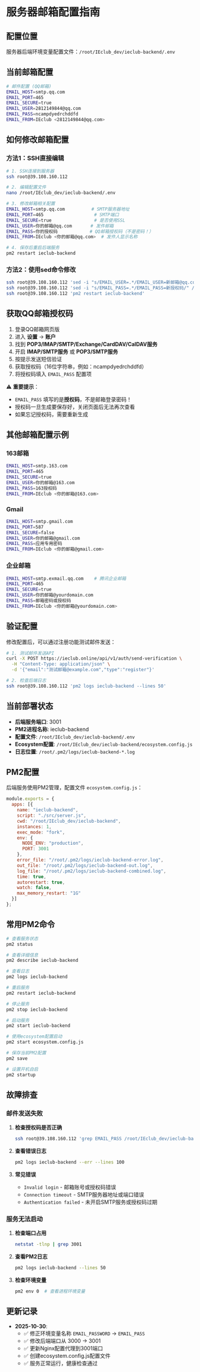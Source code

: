 # 服务器邮箱配置指南

## 配置位置
服务器后端环境变量配置文件：`/root/IEclub_dev/ieclub-backend/.env`

## 当前邮箱配置

```bash
# 邮件配置 (QQ邮箱)
EMAIL_HOST=smtp.qq.com
EMAIL_PORT=465
EMAIL_SECURE=true
EMAIL_USER=2812149844@qq.com
EMAIL_PASS=ncampdyedrchddfd
EMAIL_FROM=IEclub <2812149844@qq.com>
```

## 如何修改邮箱配置

### 方法1：SSH直接编辑

```bash
# 1. SSH连接到服务器
ssh root@39.108.160.112

# 2. 编辑配置文件
nano /root/IEclub_dev/ieclub-backend/.env

# 3. 修改邮箱相关配置
EMAIL_HOST=smtp.qq.com          # SMTP服务器地址
EMAIL_PORT=465                   # SMTP端口
EMAIL_SECURE=true                # 是否使用SSL
EMAIL_USER=你的邮箱@qq.com       # 发件邮箱
EMAIL_PASS=你的授权码            # QQ邮箱授权码（不是密码！）
EMAIL_FROM=IEclub <你的邮箱@qq.com>  # 发件人显示名称

# 4. 保存后重启后端服务
pm2 restart ieclub-backend
```

### 方法2：使用sed命令修改

```bash
ssh root@39.108.160.112 'sed -i "s/EMAIL_USER=.*/EMAIL_USER=新邮箱@qq.com/" /root/IEclub_dev/ieclub-backend/.env'
ssh root@39.108.160.112 'sed -i "s/EMAIL_PASS=.*/EMAIL_PASS=新授权码/" /root/IEclub_dev/ieclub-backend/.env'
ssh root@39.108.160.112 'pm2 restart ieclub-backend'
```

## 获取QQ邮箱授权码

1. 登录QQ邮箱网页版
2. 进入 **设置** → **账户**
3. 找到 **POP3/IMAP/SMTP/Exchange/CardDAV/CalDAV服务**
4. 开启 **IMAP/SMTP服务** 或 **POP3/SMTP服务**
5. 按提示发送短信验证
6. 获取授权码（16位字符串，例如：ncampdyedrchddfd）
7. 将授权码填入 `EMAIL_PASS` 配置项

⚠️ **重要提示**：
- `EMAIL_PASS` 填写的是**授权码**，不是邮箱登录密码！
- 授权码一旦生成要保存好，关闭页面后无法再次查看
- 如果忘记授权码，需要重新生成

## 其他邮箱配置示例

### 163邮箱
```bash
EMAIL_HOST=smtp.163.com
EMAIL_PORT=465
EMAIL_SECURE=true
EMAIL_USER=你的邮箱@163.com
EMAIL_PASS=163授权码
EMAIL_FROM=IEclub <你的邮箱@163.com>
```

### Gmail
```bash
EMAIL_HOST=smtp.gmail.com
EMAIL_PORT=587
EMAIL_SECURE=false
EMAIL_USER=你的邮箱@gmail.com
EMAIL_PASS=应用专用密码
EMAIL_FROM=IEclub <你的邮箱@gmail.com>
```

### 企业邮箱
```bash
EMAIL_HOST=smtp.exmail.qq.com    # 腾讯企业邮箱
EMAIL_PORT=465
EMAIL_SECURE=true
EMAIL_USER=你的邮箱@yourdomain.com
EMAIL_PASS=邮箱密码或授权码
EMAIL_FROM=IEclub <你的邮箱@yourdomain.com>
```

## 验证配置

修改配置后，可以通过注册功能测试邮件发送：

```bash
# 1. 测试邮件发送API
curl -X POST https://ieclub.online/api/v1/auth/send-verification \
  -H "Content-Type: application/json" \
  -d '{"email":"测试邮箱@example.com","type":"register"}'

# 2. 检查后端日志
ssh root@39.108.160.112 'pm2 logs ieclub-backend --lines 50'
```

## 当前部署状态

- **后端服务端口**: 3001
- **PM2进程名称**: ieclub-backend
- **配置文件**: `/root/IEclub_dev/ieclub-backend/.env`
- **Ecosystem配置**: `/root/IEclub_dev/ieclub-backend/ecosystem.config.js`
- **日志位置**: `/root/.pm2/logs/ieclub-backend-*.log`

## PM2配置

后端服务使用PM2管理，配置文件 `ecosystem.config.js`：

```javascript
module.exports = {
  apps: [{
    name: "ieclub-backend",
    script: "./src/server.js",
    cwd: "/root/IEclub_dev/ieclub-backend",
    instances: 1,
    exec_mode: "fork",
    env: {
      NODE_ENV: "production",
      PORT: 3001
    },
    error_file: "/root/.pm2/logs/ieclub-backend-error.log",
    out_file: "/root/.pm2/logs/ieclub-backend-out.log",
    log_file: "/root/.pm2/logs/ieclub-backend-combined.log",
    time: true,
    autorestart: true,
    watch: false,
    max_memory_restart: "1G"
  }]
};
```

## 常用PM2命令

```bash
# 查看服务状态
pm2 status

# 查看详细信息
pm2 describe ieclub-backend

# 查看日志
pm2 logs ieclub-backend

# 重启服务
pm2 restart ieclub-backend

# 停止服务
pm2 stop ieclub-backend

# 启动服务
pm2 start ieclub-backend

# 使用ecosystem配置启动
pm2 start ecosystem.config.js

# 保存当前PM2配置
pm2 save

# 设置开机自启
pm2 startup
```

## 故障排查

### 邮件发送失败

1. **检查授权码是否正确**
   ```bash
   ssh root@39.108.160.112 'grep EMAIL_PASS /root/IEclub_dev/ieclub-backend/.env'
   ```

2. **查看错误日志**
   ```bash
   pm2 logs ieclub-backend --err --lines 100
   ```

3. **常见错误**
   - `Invalid login` - 邮箱账号或授权码错误
   - `Connection timeout` - SMTP服务器地址或端口错误
   - `Authentication failed` - 未开启SMTP服务或授权码过期

### 服务无法启动

1. **检查端口占用**
   ```bash
   netstat -tlnp | grep 3001
   ```

2. **查看PM2日志**
   ```bash
   pm2 logs ieclub-backend --lines 50
   ```

3. **检查环境变量**
   ```bash
   pm2 env 0  # 查看进程环境变量
   ```

## 更新记录

- **2025-10-30**: 
  - ✅ 修正环境变量名称 `EMAIL_PASSWORD` → `EMAIL_PASS`
  - ✅ 修改后端端口从 3000 → 3001
  - ✅ 更新Nginx配置代理到3001端口
  - ✅ 创建ecosystem.config.js配置文件
  - ✅ 服务正常运行，健康检查通过

